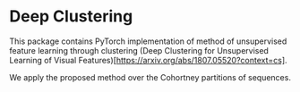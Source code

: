 # Deep Clustering

This package contains PyTorch implementation of method of unsupervised feature learning through clustering (Deep Clustering for Unsupervised Learning of Visual Features)[https://arxiv.org/abs/1807.05520?context=cs]. 

We apply the proposed method over the Cohortney partitions of sequences.